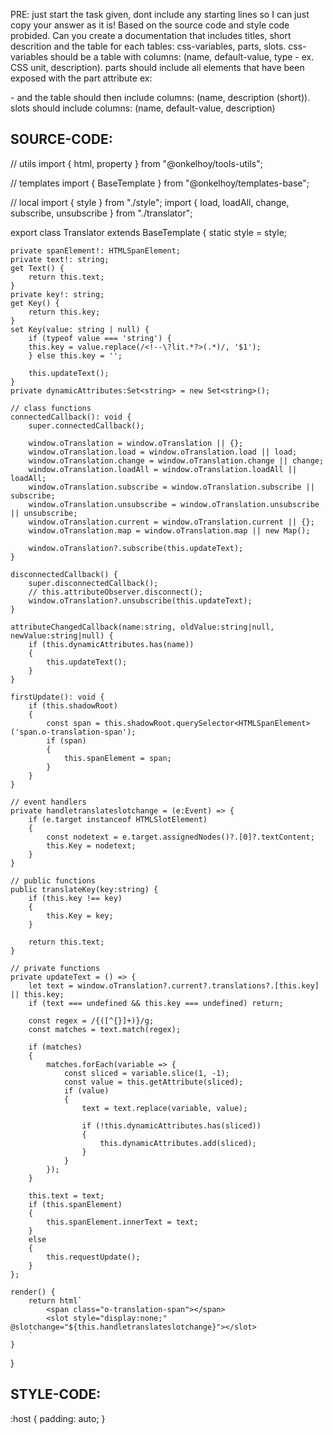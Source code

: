 PRE: just start the task given, dont include any starting lines so I can just copy your answer as it is!
 Based on the source code and style code probided. Can you create a documentation that includes titles, short descrition and the table for each tables: css-variables, parts, slots.
css-variables should be a table with columns: (name, default-value, type - ex. CSS unit, description).
parts should include all elements that have been exposed with the part attribute ex: <p part='foo'> - and the table should then include columns: (name, description (short)).
slots should include columns: (name, default-value, description)

## SOURCE-CODE:
// utils 
import { html, property } from "@onkelhoy/tools-utils";

// templates
import { BaseTemplate } from "@onkelhoy/templates-base";

// local 
import { style } from "./style";
import { load, loadAll, change, subscribe, unsubscribe } from "./translator";

export class Translator extends BaseTemplate {
    static style = style;

    private spanElement!: HTMLSpanElement;
    private text!: string;
    get Text() {
        return this.text;
    }
    private key!: string;
    get Key() {
        return this.key;
    }
    set Key(value: string | null) {
        if (typeof value === 'string') {
        this.key = value.replace(/<!--\?lit.*?>(.*)/, '$1');
        } else this.key = '';
    
        this.updateText();
    }
    private dynamicAttributes:Set<string> = new Set<string>();

    // class functions 
    connectedCallback(): void {
        super.connectedCallback();

        window.oTranslation = window.oTranslation || {};
        window.oTranslation.load = window.oTranslation.load || load;
        window.oTranslation.change = window.oTranslation.change || change;
        window.oTranslation.loadAll = window.oTranslation.loadAll || loadAll;
        window.oTranslation.subscribe = window.oTranslation.subscribe || subscribe;
        window.oTranslation.unsubscribe = window.oTranslation.unsubscribe || unsubscribe;
        window.oTranslation.current = window.oTranslation.current || {};
        window.oTranslation.map = window.oTranslation.map || new Map();

        window.oTranslation?.subscribe(this.updateText);
    }
  
    disconnectedCallback() {
        super.disconnectedCallback();
        // this.attributeObserver.disconnect();
        window.oTranslation?.unsubscribe(this.updateText);
    }

    attributeChangedCallback(name:string, oldValue:string|null, newValue:string|null) {
        if (this.dynamicAttributes.has(name))
        {
            this.updateText();
        }
    }

    firstUpdate(): void {
        if (this.shadowRoot)
        {
            const span = this.shadowRoot.querySelector<HTMLSpanElement>('span.o-translation-span');
            if (span)
            {
                this.spanElement = span;
            }
        }
    }

    // event handlers 
    private handletranslateslotchange = (e:Event) => {
        if (e.target instanceof HTMLSlotElement)
        {
            const nodetext = e.target.assignedNodes()?.[0]?.textContent;
            this.Key = nodetext;
        }
    }

    // public functions 
    public translateKey(key:string) {
        if (this.key !== key)
        {
            this.Key = key;
        }

        return this.text;
    }

    // private functions 
    private updateText = () => {
        let text = window.oTranslation?.current?.translations?.[this.key] || this.key;
        if (text === undefined && this.key === undefined) return;

        const regex = /{([^{}]+)}/g;
        const matches = text.match(regex);

        if (matches) 
        {
            matches.forEach(variable => {
                const sliced = variable.slice(1, -1);
                const value = this.getAttribute(sliced);
                if (value) 
                {
                    text = text.replace(variable, value);

                    if (!this.dynamicAttributes.has(sliced))
                    {
                        this.dynamicAttributes.add(sliced);
                    }
                }
            });
        }

        this.text = text;
        if (this.spanElement)
        {
            this.spanElement.innerText = text;
        }
        else 
        {
            this.requestUpdate();
        }
    };

    render() {
        return html`
            <span class="o-translation-span"></span>
            <slot style="display:none;" @slotchange="${this.handletranslateslotchange}"></slot>
        `
    }
}

## STYLE-CODE:
:host {
  padding: auto;
}